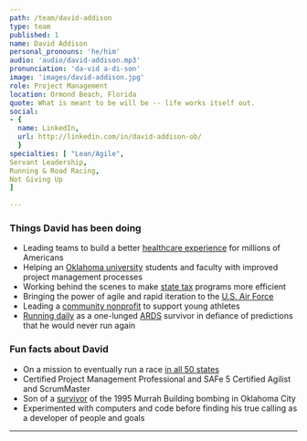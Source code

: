```yaml
---
path: /team/david-addison
type: team
published: 1
name: David Addison
personal_pronouns: 'he/him'
audio: 'audio/david-addison.mp3'
pronunciation: 'da-vid a-di-son'
image: 'images/david-addison.jpg'
role: Project Management
location: Ormond Beach, Florida
quote: What is meant to be will be -- life works itself out.
social: 
- {
  name: LinkedIn,
  url: http://linkedin.com/in/david-addison-ob/
  }
specialties: [ "Lean/Agile",
Servant Leadership,
Running & Road Racing,
Not Giving Up
]
  
---
```


### Things David has been doing
* Leading teams to build a better [healthcare experience](https://www.cms.gov/) for millions of Americans
* Helping an [Oklahoma university](http://www.ou.edu/) students and faculty with improved project management processes
* Working behind the scenes to make [state tax](https://www.ok.gov/tax/) programs more efficient
* Bringing the power of agile and rapid iteration to the [U.S. Air Force](https://www.acc.af.mil/)
* Leading a [community nonprofit](http://www.jagsfootball.org/kickoff-club) to support young athletes 
* [Running daily](https://www.strava.com/athletes/32925235) as a one-lunged [ARDS](https://en.wikipedia.org/wiki/Acute_respiratory_distress_syndrome) survivor in defiance of predictions that he would never run again

### Fun facts about David
* On a mission to eventually run a race [in all 50 states](https://www.athlinks.com/athletes/235036183)
* Certified Project Management Professional and SAFe 5 Certified Agilist and ScrumMaster
* Son of a [survivor](https://memorialmuseum.com/experience/their-stories/those-who-survived/) of the 1995 Murrah Building bombing in Oklahoma City
* Experimented with computers and code before finding his true calling as a developer of people and goals

-----------------------------------
